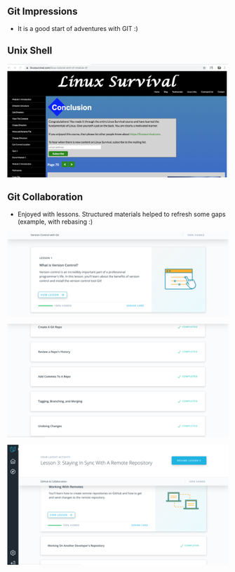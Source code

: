 ## Git Impressions
- It is a good start of adventures with GIT :)

## Unix Shell
![Unix](task_unix_shell/linux_done.png)


## Git Collaboration
- Enjoyed with lessons. 
Structured materials helped to refresh some gaps (example, with rebasing :)

![GIT](task_git_collaboration/git_1.png)

![GIT](task_git_collaboration/git_2.png)

![GIT](task_git_collaboration/git_3.png)
